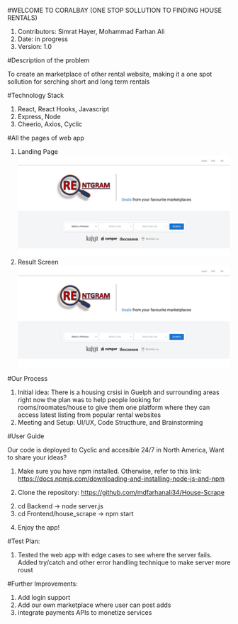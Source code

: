 #WELCOME TO CORALBAY (ONE STOP SOLLUTION TO FINDING HOUSE RENTALS)
1. Contributors: Simrat Hayer, Mohammad Farhan Ali
2. Date: in progress
3. Version: 1.0

#Description of the problem

To create an marketplace of other rental website, making it a one spot sollution for serching short and long term rentals 

#Technology Stack
1. React, React Hooks, Javascript
2. Express, Node
3. Cheerio, Axios, Cyclic

#All the pages of web app

1. Landing Page
![Alt text](./Landing_Page.png?raw=true "Landing Page")
2. Result Screen
![Alt text](./Landing_Page.png?raw=true "Landing Page")


#Our Process

1. Initial idea: There is a housing crsisi in Guelph and surrounding areas right now the plan was to help people looking for rooms/roomates/house to give them one platform where they can access latest listing from popular rental websites
2. Meeting and Setup: UI/UX, Code Structhure, and Brainstorming

#User Guide

Our code is deployed to Cyclic and accesible 24/7 in North America, Want to share your ideas?

1) Make sure you have npm installed. Otherwise, refer to this link: 
https://docs.npmjs.com/downloading-and-installing-node-js-and-npm
2. Clone the repository:
https://github.com/mdfarhanali34/House-Scrape
2) cd Backend -> node server.js
3) cd Frontend/house_scrape -> npm start
4. Enjoy the app!

#Test Plan:

1. Tested the web app with edge cases to see where the server fails. Added try/catch and other error handling technique to make server more roust

#Further Improvements:

1. Add login support
2. Add our own marketplace where user can post adds
3. integrate payments APIs to monetize services

